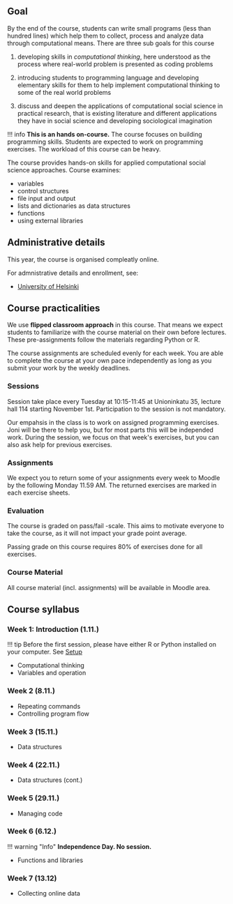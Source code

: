 ## Goal

By the end of the course, students can write small programs (less than hundred lines) which help them to collect, process and analyze data through computational means. There are three sub goals for this course

1. developing skills in _computational thinking_, here understood as the process where real-world problem is presented as coding problems
   
2. introducing students to programming language and developing elementary skills for them to help implement computational thinking to some of the real world problems
   
3. discuss and deepen the applications of computational social science in practical research, that is existing literature and different applications they have in social science and developing sociological imagination

!!! info 
    **This is an hands on-course.** The course focuses on building programming skills. Students are expected to work on programming exercises. The workload of this course can be heavy. 


The course provides hands-on skills for applied computational social science approaches. Course examines:

- variables
- control structures
-  file input and output 
-  lists and dictionaries as data structures
-  functions
-  using external libraries

## Administrative details

This year, the course is organised compleatly online.

For admnistrative details and enrollment, see:

- [University of Helsinki](https://studies.helsinki.fi/courses/cur/hy-opt-cur-2223-2b54c8da-0aee-463e-9012-82b9295a7834/%E2%90%9FSOST%E2%90%9F-%E2%90%9F930%E2%90%9F/Programming_for_social_sciences)

## Course practicalities

We use **flipped classroom approach** in this course. That means we expect students to familiarize with the course material on their own before lectures. These pre-assignments follow the materials regarding Python or R. 

The course assignments are scheduled evenly for each week. You are able to complete the course at your own pace independently as long as you submit your work by the weekly deadlines.

### Sessions

Session take place every Tuesday at 10:15-11:45 at Unioninkatu 35, lecture hall 114 starting November 1st. Participation to the session is not mandatory.

Our empahsis in the class is to work on assigned programming exercises. Joni will be there to help you, but for most parts this will be independed work. During the session, we focus on that week's exercises, but you can also ask help for previous exercises.

### Assignments 

We expect you to return some of your assignments every week to Moodle by the following Monday 11.59 AM. The returned exercises are marked in each exercise sheets. 

### Evaluation

The course is graded on pass/fail -scale. This aims to motivate everyone to take the course, as it will not impact your grade point average.

Passing grade on this course requires 80% of exercises done for all exercises.

### Course Material

All course material (incl. assignments) will be available in Moodle area. 

## Course syllabus

### Week 1: Introduction (1.11.)

!!! tip
    Before the first session, please have either R or Python installed on your computer. See [Setup](setup.md)

- Computational thinking 
- Variables and operation

### Week 2 (8.11.)

- Repeating commands
- Controlling program flow

### Week 3 (15.11.)

- Data structures

### Week 4 (22.11.)

- Data structures (cont.)

### Week 5 (29.11.)

- Managing code

### Week 6 (6.12.)

!!! warning "Info" 
    **Independence Day. No session.**
    
- Functions and libraries

### Week 7 (13.12)

- Collecting online data